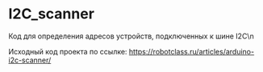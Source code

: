 # I2C_scanner
Код для определения адресов устройств, подключенных к шине I2C\n

Исходный код проекта по ссылке: https://robotclass.ru/articles/arduino-i2c-scanner/
